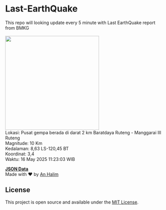 # Last-EarthQuake
This repo will looking update every 5 minute with Last EarthQuake report from BMKG
<br>
<br>
<img src="undefined" width="300"/>
<br>
Lokasi: Pusat gempa berada di darat 2 km Baratdaya Ruteng - Manggarai  III Ruteng <br>
Magnitude: 10 Km <br>
Kedalaman: 8,63 LS-120,45 BT <br>
Koordinat: 3,4 <br>
Waktu: 16 May 2025 11:23:03 WIB <br>

<a href="./data/data.json">**JSON Data**</a>
<br>
Made with ❤️ by <a href="https://github.com/an-halim">An Halim</a>
## License

This project is open source and available under the [MIT License](LICENSE).
